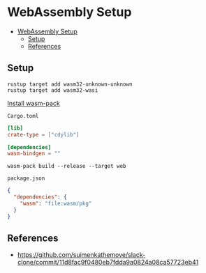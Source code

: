 # WebAssembly Setup

- [WebAssembly Setup](#webassembly-setup)
  - [Setup](#setup)
  - [References](#references)

## Setup

```shell
rustup target add wasm32-unknown-unknown
rustup target add wasm32-wasi
```

[Install wasm-pack](https://rustwasm.github.io/wasm-pack/installer/)

`Cargo.toml`

```toml
[lib]
crate-type = ["cdylib"]

[dependencies]
wasm-bindgen = ""
```

```shell
wasm-pack build --release --target web
```

`package.json`

```json
{
  "dependencies": {
    "wasm": "file:wasm/pkg"
  }
}
```

## References

- <https://github.com/suimenkathemove/slack-clone/commit/11d8fac9f0480eb7fdda9a0824a08ca57723eb41>
